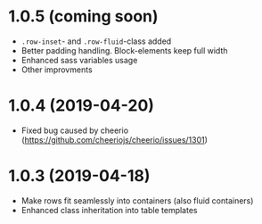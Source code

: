 # 1.0.5 (coming soon)

- `.row-inset`- and `.row-fluid`-class added
- Better padding handling. Block-elements keep full width
- Enhanced sass variables usage
- Other improvments

# 1.0.4 (2019-04-20)

- Fixed bug caused by cheerio (https://github.com/cheeriojs/cheerio/issues/1301)

# 1.0.3 (2019-04-18)

- Make rows fit seamlessly into containers (also fluid containers)
- Enhanced class inheritation into table templates
